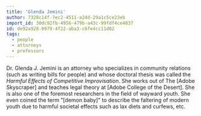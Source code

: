 ```yaml
---
title: 'Glenda Jemini'
author: 7328c14f-7ec2-4511-a24d-29a1c5ce23eb
import_id: 30dc92fb-4956-479b-a43c-99fdf4ce4837
id: de92a928-0979-4f22-aba3-c6fe4cc11d82
tags:
  - people
  - attorneys
  - professors
---
```

Dr. Glenda J. Jemini is an attorney who specializes in community relations (such as writing bills for people) and whose doctoral thesis was called the _Harmful Effects of Competitive Improvisation_. She works out of The [Adobe Skyscraper] and teaches legal theory at [Adobe College of the Desert]. She is also one of the foremost researchers in the field of wayward youth. She even coined the term "[demon baby]" to describe the faltering of modern youth due to harmful societal effects such as lax diets and curfews, etc.
